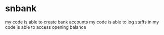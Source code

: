 # snbank

my code is able to create bank accounts
my code is able to log staffs in
my code is able to access opening balance
